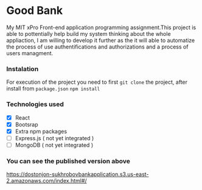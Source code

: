# Good Bank

My MIT xPro Front-end application programming assignment.This project is able to pottentially help build my system thinking about the whole appliaction, I am willing to develop it further as the it will able to automatize the process of use authentifications and authorizations and a process of users managment.

### Instalation
For execution of the project you need to first `git clone` the project, after install from `package.json`  `npm install` 

### Technologies used 
- [x] React 
- [x] Bootsrap
- [x] Extra npm packages 
- [ ] Express.js ( not yet integrated )
- [ ] MongoDB ( not yet integrated ) 

### You can see the published version above 
https://dostonjon-sukhrobovbankapplication.s3.us-east-2.amazonaws.com/index.html#/
